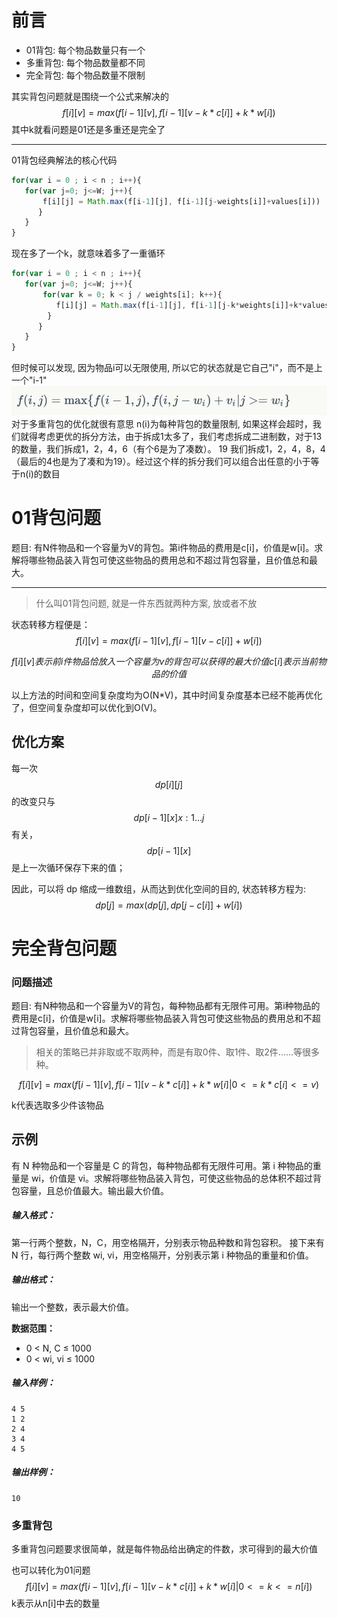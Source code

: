 # 前言

* 01背包: 每个物品数量只有一个
* 多重背包: 每个物品数量都不同
* 完全背包: 每个物品数量不限制

其实背包问题就是围绕一个公式来解决的
$$
f[i][v]=max({f[i-1][v],f[i-1][v-k*c[i]]+k*w[i]})
$$
其中k就看问题是01还是多重还是完全了

---
01背包经典解法的核心代码
```JavaScript
for(var i = 0 ; i < n ; i++){ 
   for(var j=0; j<=W; j++){ 
       f[i][j] = Math.max(f[i-1][j], f[i-1][j-weights[i]]+values[i]))
      }
   }
}
```
现在多了一个k，就意味着多了一重循环
```JavaScript
for(var i = 0 ; i < n ; i++){ 
   for(var j=0; j<=W; j++){ 
       for(var k = 0; k < j / weights[i]; k++){
          f[i][j] = Math.max(f[i-1][j], f[i-1][j-k*weights[i]]+k*values[i]))
        }
      }
   }
}
```
但时候可以发现, 因为物品i可以无限使用, 所以它的状态就是它自己"i"，而不是上一个"i-1"
![](https://raw.githubusercontent.com/sansenlian/PicPlace/master/img/20190810015352.png)
对于多重背包的优化就很有意思
n(i)为每种背包的数量限制, 如果这样会超时，我们就得考虑更优的拆分方法，由于拆成1太多了，我们考虑拆成二进制数，对于13的数量，我们拆成1，2，4，6（有个6是为了凑数）。 19 我们拆成1，2，4，8，4 （最后的4也是为了凑和为19）。经过这个样的拆分我们可以组合出任意的小于等于n(i)的数目
# 01背包问题

题目: 有N件物品和一个容量为V的背包。第i件物品的费用是c[i]，价值是w[i]。求解将哪些物品装入背包可使这些物品的费用总和不超过背包容量，且价值总和最大。 

---

> 什么叫01背包问题, 就是一件东西就两种方案, 放或者不放

状态转移方程便是：
$$
f[i][v]=max({f[i-1][v],f[i-1][v-c[i]]+w[i]})
$$

$$
f[i][v]表示前i件物品恰放入一个容量为v的背包可以获得的最大价值
c[i]表示当前物品的价值
$$

以上方法的时间和空间复杂度均为O(N*V)，其中时间复杂度基本已经不能再优化了，但空间复杂度却可以优化到O(V)。

## 优化方案

每一次 $$dp[i][j] $$的改变只与 $$dp[i-1][x] { x : 1...j } $$有关，$$dp[i-1][x] $$是上一次循环保存下来的值；

因此，可以将 dp 缩成一维数组，从而达到优化空间的目的, 状态转移方程为:
$$
dp[j] = max(dp[j], dp[j-c[i]] + w[i])
$$

# 完全背包问题

### 问题描述

题目: 有N种物品和一个容量为V的背包，每种物品都有无限件可用。第i种物品的费用是c[i]，价值是w[i]。求解将哪些物品装入背包可使这些物品的费用总和不超过背包容量，且价值总和最大。 

> 相关的策略已并非取或不取两种，而是有取0件、取1件、取2件……等很多种。

$$
f[i][v]=max({f[i-1][v],f[i-1][v-k*c[i]]+k*w[i]|0<=k*c[i]<= v})
$$

k代表选取多少件该物品

## 示例

有 N 种物品和一个容量是 C 的背包，每种物品都有无限件可用。第 i 种物品的重量是 wi，价值是 vi。求解将哪些物品装入背包，可使这些物品的总体积不超过背包容量，且总价值最大。输出最大价值。

##### 输入格式：

第一行两个整数，N，C，用空格隔开，分别表示物品种数和背包容积。
 接下来有 N 行，每行两个整数 wi, vi，用空格隔开，分别表示第 i 种物品的重量和价值。

##### 输出格式：

输出一个整数，表示最大价值。

**数据范围：**

- 0 < N, C ≤ 1000
- 0 < wi, vi ≤ 1000

##### 输入样例：

```
4 5
1 2
2 4
3 4
4 5
```

##### 输出样例：

```
10
```

### 多重背包

多重背包问题要求很简单，就是每件物品给出确定的件数，求可得到的最大价值  

也可以转化为01问题
$$
f[i][v]=max({f[i-1][v],f[i-1][v-k*c[i]]+ k*w[i]|0<=k<=n[i]})
$$
k表示从n[i]中去的数量